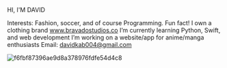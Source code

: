 HI, I'M DAVID

Interests: Fashion, soccer, and of course Programming. Fun fact! I own a clothing brand www.bravadostudios.co 
I’m currently learning Python, Swift, and web development 
I’m working on a website/app for anime/manga enthusiasts
Email: davidkab004@gmail.com

![f6fbf87396ae9d8a378976fdfe54d4c8](https://user-images.githubusercontent.com/97849138/149800216-794f56c7-e18a-41bc-8e3a-9ea502702596.gif)

<!---
bravadodave/bravadodave is a ✨ special ✨ repository because its `README.md` (this file) appears on your GitHub profile.
You can click the Preview link to take a look at your changes.
--->
